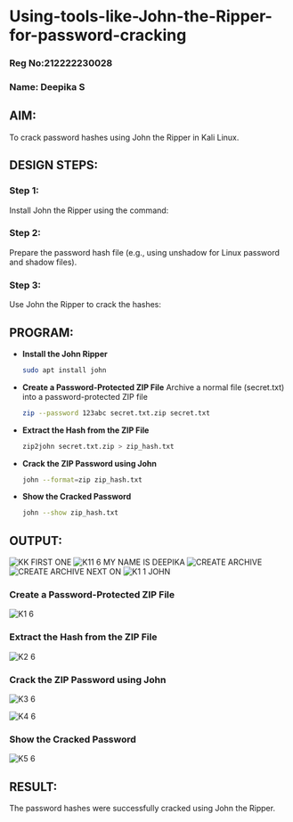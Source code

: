 # Using-tools-like-John-the-Ripper-for-password-cracking
### Reg No:212222230028
### Name: Deepika S
## AIM:
To crack password hashes using John the Ripper in Kali Linux.

## DESIGN STEPS:
### Step 1:
Install John the Ripper using the command:

### Step 2:
Prepare the password hash file (e.g., using unshadow for Linux password and shadow files).

### Step 3:
Use John the Ripper to crack the hashes:

## PROGRAM:

- **Install the John Ripper**
  ```bash
  sudo apt install john
  ```
- **Create a Password-Protected ZIP File**
   Archive a normal file (secret.txt) into a password-protected ZIP file
   ```bash
   zip --password 123abc secret.txt.zip secret.txt
   ```
 - **Extract the Hash from the ZIP File**
   ```bash
   zip2john secret.txt.zip > zip_hash.txt
   ```
- **Crack the ZIP Password using John**
  ```bash
  john --format=zip zip_hash.txt
  ```
- **Show the Cracked Password**
  ```bash
  john --show zip_hash.txt
  ```


## OUTPUT:
![KK FIRST ONE](https://github.com/user-attachments/assets/829e44f4-fe21-4d6f-80ad-fc86e2191ebf)
![K11 6 MY NAME IS DEEPIKA](https://github.com/user-attachments/assets/08651379-54d4-4791-a678-52a9b41bfb8c)
![CREATE ARCHIVE](https://github.com/user-attachments/assets/f2bd1bb7-f141-48ed-999b-00f20f0c84ba)
![CREATE ARCHIVE NEXT ON](https://github.com/user-attachments/assets/ae8d55f1-e8b7-424e-aad2-47e865d622ab)
![K1 1 JOHN](https://github.com/user-attachments/assets/14201732-601c-476a-9b86-aad8246690ba)

### Create a Password-Protected ZIP File
![K1 6](https://github.com/user-attachments/assets/a560773d-37ec-4c6a-99c6-b2863d364347)


### Extract the Hash from the ZIP File

![K2 6](https://github.com/user-attachments/assets/ec1efd6e-8931-49b7-8a9b-9a62e6d28b1c)



### Crack the ZIP Password using John
![K3 6](https://github.com/user-attachments/assets/b53e0192-9663-4eef-bf74-3998493f51a7)

![K4 6](https://github.com/user-attachments/assets/a4191db2-9e9d-4bd4-9b23-2a4bb61448c9)

### Show the Cracked Password

![K5 6](https://github.com/user-attachments/assets/01aa290c-10c5-49b1-aaa2-84bac8b9178b)

## RESULT:
The password hashes were successfully cracked using John the Ripper.

